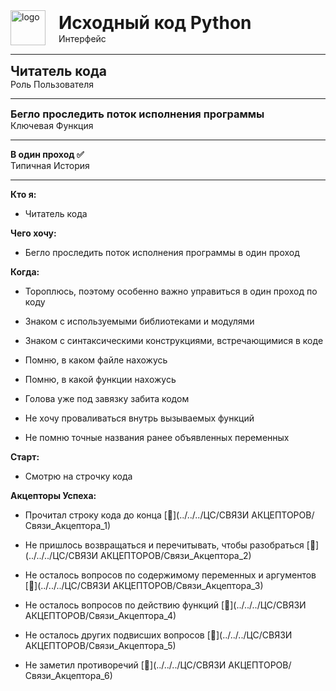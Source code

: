 
<div style="display: flex; align-items: flex-start; align-items: center;">
	<div style="margin-right: 5px;">
		<img src="../../../img/source_code_py.png" alt="logo" style="display: block; width: 4em; height: auto; margin-right: 1rem;" />
	</div>
	<div>
		<h1 style="margin: 0;">Исходный код Python</h1>
		<p style="margin: 0;">Интерфейс</p>
	</div>
</div>


***

<div>
    <h2 style="margin: 0;">Читатель кода</h2>
    <p style="margin: 0;">Роль Пользователя</p>
</div>


***

<div>
    <h3 style="margin: 0;">Бегло проследить поток исполнения программы</h3>
    <p style="margin: 0;">Ключевая Функция</p>
</div>


***

<div>
    <h4 style="margin: 0;">В один проход ✅</h4>
    <p style="margin: 0;">Типичная История</p>
</div>

***


**Кто я:**

- Читатель кода

**Чего хочу:**

- Бегло проследить поток исполнения программы в один проход

**Когда:**

- Тороплюсь, поэтому особенно важно управиться в один проход по коду

- Знаком с используемыми библиотеками и модулями

- Знаком с синтаксическими конструкциями, встречающимися в коде

- Помню, в каком файле нахожусь

- Помню, в какой функции нахожусь

- Голова уже под завязку забита кодом

- Не хочу проваливаться внутрь вызываемых функций

- Не помню точные названия ранее объявленных переменных



**Старт:**

- Смотрю на строчку кода

**Акцепторы Успеха:**

- Прочитал строку кода до конца [🔗](../../../ЦС/СВЯЗИ АКЦЕПТОРОВ/Связи_Акцептора_1)

- Не пришлось возвращаться и перечитывать, чтобы разобраться [🔗](../../../ЦС/СВЯЗИ АКЦЕПТОРОВ/Связи_Акцептора_2)

- Не осталось вопросов по содержимому переменных и аргументов [🔗](../../../ЦС/СВЯЗИ АКЦЕПТОРОВ/Связи_Акцептора_3)

- Не осталось вопросов по действию функций [🔗](../../../ЦС/СВЯЗИ АКЦЕПТОРОВ/Связи_Акцептора_4)

- Не осталось других подвисших вопросов [🔗](../../../ЦС/СВЯЗИ АКЦЕПТОРОВ/Связи_Акцептора_5)

- Не заметил противоречий [🔗](../../../ЦС/СВЯЗИ АКЦЕПТОРОВ/Связи_Акцептора_6)

